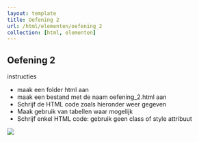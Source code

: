 ```yaml
---
layout: template
title: Oefening 2
url: /html/elementen/oefening_2
collection: [html, elementen]
---
```


## Oefening 2

<div class="highlight">
    <label>instructies</label>
    <ul>
        <li>maak een folder html aan</li>
        <li>maak een bestand met de naam oefening_2.html aan</li>
        <li>Schrijf de HTML code zoals hieronder weer gegeven</li>
        <li>Maak gebruik van tabellen waar mogelijk</li>
        <li>Schrijf enkel HTML code: gebruik geen class of style attribuut</li>
    </ul>
</div>

<img src="{{ '/html/elementen/images/oefening_2.png' | relative_url}}" />